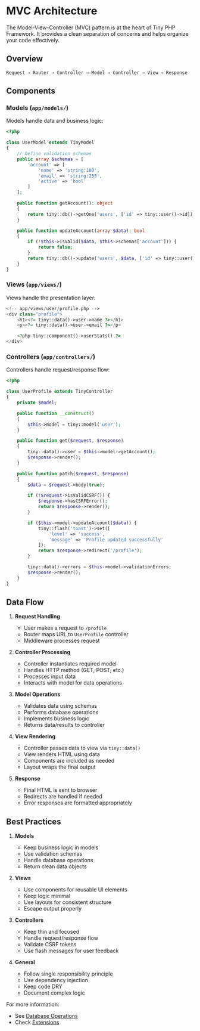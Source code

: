 # MVC Architecture

The Model-View-Controller (MVC) pattern is at the heart of Tiny PHP Framework. It provides a clean separation of concerns and helps organize your code effectively.

## Overview

```
Request → Router → Controller → Model → Controller → View → Response
```

## Components

### Models (`app/models/`)

Models handle data and business logic:

```php
<?php

class UserModel extends TinyModel
{
    // Define validation schemas
    public array $schemas = [
        'account' => [
            'name' => 'string:100',
            'email' => 'string:255',
            'active' => 'bool'
        ]
    ];

    public function getAccount(): object
    {
        return tiny::db()->getOne('users', ['id' => tiny::user()->id]);
    }

    public function updateAccount(array $data): bool
    {
        if (!$this->isValid($data, $this->schemas['account'])) {
            return false;
        }
        return tiny::db()->update('users', $data, ['id' => tiny::user()->id]);
    }
}
```

### Views (`app/views/`)

Views handle the presentation layer:

```php
<!-- app/views/user/profile.php -->
<div class="profile">
    <h1><?= tiny::data()->user->name ?></h1>
    <p><?= tiny::data()->user->email ?></p>

    <?php tiny::component()->userStats() ?>
</div>
```

### Controllers (`app/controllers/`)

Controllers handle request/response flow:

```php
<?php

class UserProfile extends TinyController
{
    private $model;

    public function __construct()
    {
        $this->model = tiny::model('user');
    }

    public function get($request, $response)
    {
        tiny::data()->user = $this->model->getAccount();
        $response->render();
    }

    public function patch($request, $response)
    {
        $data = $request->body(true);

        if (!$request->isValidCSRF()) {
            $response->hasCSRFError();
            return $response->render();
        }

        if ($this->model->updateAccount($data)) {
            tiny::flash('toast')->set([
                'level' => 'success',
                'message' => 'Profile updated successfully'
            ]);
            return $response->redirect('/profile');
        }

        tiny::data()->errors = $this->model->validationErrors;
        $response->render();
    }
}
```

## Data Flow

1. **Request Handling**
   - User makes a request to `/profile`
   - Router maps URL to `UserProfile` controller
   - Middleware processes request

2. **Controller Processing**
   - Controller instantiates required model
   - Handles HTTP method (GET, POST, etc.)
   - Processes input data
   - Interacts with model for data operations

3. **Model Operations**
   - Validates data using schemas
   - Performs database operations
   - Implements business logic
   - Returns data/results to controller

4. **View Rendering**
   - Controller passes data to view via `tiny::data()`
   - View renders HTML using data
   - Components are included as needed
   - Layout wraps the final output

5. **Response**
   - Final HTML is sent to browser
   - Redirects are handled if needed
   - Error responses are formatted appropriately

## Best Practices

1. **Models**
   - Keep business logic in models
   - Use validation schemas
   - Handle database operations
   - Return clean data objects

2. **Views**
   - Use components for reusable UI elements
   - Keep logic minimal
   - Use layouts for consistent structure
   - Escape output properly

3. **Controllers**
   - Keep thin and focused
   - Handle request/response flow
   - Validate CSRF tokens
   - Use flash messages for user feedback

4. **General**
   - Follow single responsibility principle
   - Use dependency injection
   - Keep code DRY
   - Document complex logic

For more information:
- See [Database Operations](../core-concepts/database.md)
- Check [Extensions](../extensions/readme.md)
